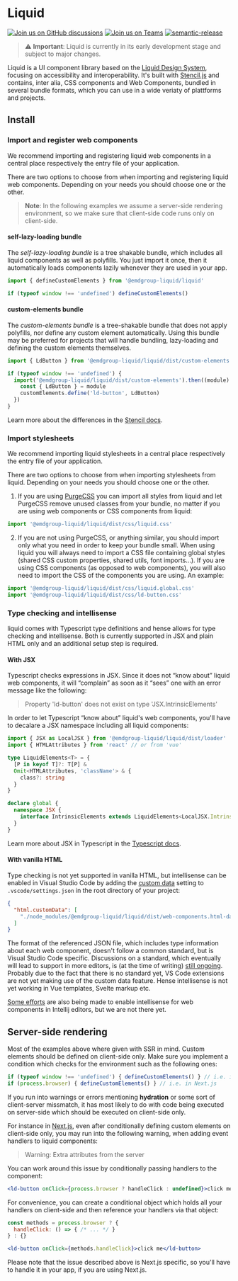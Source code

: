 # Liquid

[![Join us on GitHub discussions](https://img.shields.io/badge/Join%20us-on%20GitHub%20discussions-blue?style=flat&color=0F69AF)](https://github.com/emdgroup-liquid/liquid/discussions)
[![Join us on Teams](https://img.shields.io/badge/Join%20us-on%20Teams-blue?style=flat&color=503291)](https://teams.microsoft.com/l/channel/19%3ab5381a933c6c413ea0ae41c3b424acd8%40thread.skype/Liquid%2520Design%2520System?groupId=babb6c18-c13f-43ef-baf2-ce1617f228cd&tenantId=db76fb59-a377-4120-bc54-59dead7d39c9)
[![semantic-release](https://img.shields.io/badge/%20%20%F0%9F%93%A6%F0%9F%9A%80-semantic--release-e10079.svg?style=flat&color=B93679)](https://github.com/semantic-release/semantic-release)

> ⚠️  **Important**: Liquid is currently in its early development stage and subject to major changes.

Liquid is a UI component library based on the [Liquid Design System](https://lds.merck.design/), focusing on accessibility and interoperability. It's built with [Stencil.js](https://stenciljs.com) and contains, inter alia, CSS components and Web Components, bundled in several bundle formats, which you can use in a wide veriaty of plattforms and projects.

## Install

### Import and register web components

We recommend importing and registering liquid web components in a central place respectively the entry file of your application.

There are two options to choose from when importing and registering liquid web components. Depending on your needs you should choose one or the other.

> **Note**: In the following examples we assume a server-side rendering environment, so we make sure that client-side code runs only on client-side. 
#### self-lazy-loading bundle

The _self-lazy-loading bundle_ is a tree shakable bundle, which includes all liquid components as well as polyfills. You just import it once, then it automatically loads components lazily whenever they are used in your app.

```js
import { defineCustomElements } from '@emdgroup-liquid/liquid'

if (typeof window !== 'undefined') defineCustomElements()
```

#### custom-elements bundle

The _custom-elements bundle_ is a tree-shakable bundle that does not apply polyfills, nor define any custom element automatically. Using this bundle may be preferred for projects that will handle bundling, lazy-loading and defining the custom elements themselves.

```js
import { LdButton } from '@emdgroup-liquid/liquid/dist/custom-elements'

if (typeof window !== 'undefined') {
  import('@emdgroup-liquid/liquid/dist/custom-elements').then((module) => {
    const { LdButton } = module
    customElements.define('ld-button', LdButton)
  })
}
```

Learn more about the differences in the [Stencil docs](https://stenciljs.com/docs/distribution#how-is-this-different-than-dist-custom-elements-bundle-output-target).

### Import stylesheets

We recommend importing liquid stylesheets in a central place respectively the entry file of your application.

There are two options to choose from when importing stylesheets from liquid. Depending on your needs you should choose one or the other.

1. If you are using [PurgeCSS](https://purgecss.com/) you can import all styles from liquid and let PurgeCSS remove unused classes from your bundle, no matter if you are using web components or CSS components from liquid:

```js
import '@emdgroup-liquid/liquid/dist/css/liquid.css'
```

2. If you are not using PurgeCSS, or anything similar, you should import only what you need in order to keep your bundle small. 
When using liquid you will always need to import a CSS file containing global styles (shared CSS custom properties, shared utils, font imports...). If you are using CSS components (as opposed to web components), you will also need to import the CSS of the components you are using. An example:

```js
import '@emdgroup-liquid/liquid/dist/css/liquid.global.css'
import '@emdgroup-liquid/liquid/dist/css/ld-button.css'
```

### Type checking and intellisense

liquid comes with Typescript type definitions and hense allows for type checking and intellisense. Both is currently supported in JSX and plain HTML only and an additional setup step is required.

#### With JSX

Typescript checks expressions in JSX. Since it does not “know about” liquid web components, it will “complain” as soon as it “sees” one with an error message like the following:

> Property 'ld-button' does not exist on type 'JSX.IntrinsicElements'

In order to let Typescript “know about” liquid's web components, you'll have to decalare a JSX namespace including all liquid components:

```ts
import { JSX as LocalJSX } from '@emdgroup-liquid/liquid/dist/loader'
import { HTMLAttributes } from 'react' // or from 'vue'

type LiquidElements<T> = {
  [P in keyof T]?: T[P] &
  Omit<HTMLAttributes, 'className'> & {
    class?: string
  }
}

declare global {
  namespace JSX {
    interface IntrinsicElements extends LiquidElements<LocalJSX.IntrinsicElements> {}
  }
}
```

Learn more about JSX in Typescript in the [Typescript docs](https://www.typescriptlang.org/docs/handbook/jsx.html#type-checking).

#### With vanilla HTML

Type checking is not yet supported in vanilla HTML, but intellisense can be enabled in Visual Studio Code by adding the [custom data](https://code.visualstudio.com/api/extension-guides/custom-data-extension) setting to `.vscode/settings.json` in the root directory of your project:

```json
{
  "html.customData": [
    "./node_modules/@emdgroup-liquid/liquid/dist/web-components.html-data.json"
  ]
}
```

The format of the referenced JSON file, which includes type information about each web component, doesn't follow a common standard, but is Visual Studio Code specific. Discussions on a standard, which eventually will lead to support in more editors, is (at the time of writing) [still ongoing](https://github.com/WICG/webcomponents/issues/776). Probably due to the fact that there is no standard yet, VS Code extensions are not yet making use of the custom data feature. Hense intellisense is not yet working in Vue templates, Svelte markup etc.

[Some efforts](https://youtrack.jetbrains.com/issue/WEB-39620) are also being made to enable intellisense for web components in Intellij editors, but we are not there yet.

## Server-side rendering

Most of the examples above where given with SSR in mind. Custom elements should be defined on client-side only. Make sure you implement a condition which checks for the environment such as the following ones:

```js
if (typeof window !== 'undefined') { defineCustomElements() } // i.e. in Gatsby or
if (process.browser) { defineCustomElements() } // i.e. in Next.js
```

If you run into warnings or errors mentioning **hydration** or some sort of client-server missmatch, it has most likely to do with code being executed on server-side which should be executed on client-side only.

For instance in [Next.js](https://nextjs.org/), even after conditionally defining custom elements on client-side only, you may run into the following warning, when adding event handlers to liquid components:

> Warning: Extra attributes from the server

You can work around this issue by conditionally passing handlers to the component: 
```jsx
<ld-button onClick={process.browser ? handleClick : undefined}>click me</ld-button>
```

For convenience, you can create a conditional object which holds all your handlers on client-side and then reference your handlers via that object:

```js
const methods = process.browser ? {
  handleClick: () => { /* ... */ }
} : {}
```

```jsx
<ld-button onClick={methods.handleClick}>click me</ld-button>
```

Please note that the issue described above is Next.js specific, so you'll have to handle it in your app, if you are using Next.js.